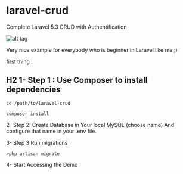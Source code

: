 # laravel-crud
Complete Laravel 5.3 CRUD with Authentification

![alt tag](https://github.com/halimus/laravel-crud/blob/master/public/images/mpd2.jpg)


Very nice example for everybody who is beginner in Laravel like me ;)

first thing :

## H2 1- Step 1 : Use Composer to install dependencies

    cd /path/to/laravel-crud

    composer install
    
2- Step 2: Create Database in Your local MySQL (choose name)
   And configure that name in your .env file.
   
3- Step 3 Run migrations

    >php artisan migrate

4- Start Accessing the Demo





